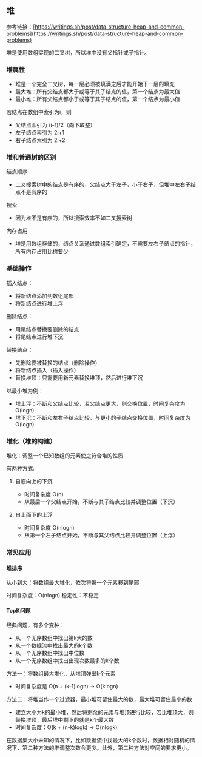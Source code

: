 
## 堆

参考链接：[https://writings.sh/post/data-structure-heap-and-common-problems](https://writings.sh/post/data-structure-heap-and-common-problems)

堆是使用数组实现的二叉树，所以堆中没有父指针或子指针。

### 堆属性

- 堆是一个完全二叉树，每一层必须被填满之后才能开始下一层的填充
- 最大堆：所有父结点都大于或等于其子结点的值，第一个结点为最大值
- 最小堆：所有父结点都小于或等于其子结点的值，第一个结点为最小值

若结点在数组中索引为i，则
- 父结点索引为 (i-1)/2（向下取整）
- 左子结点索引为 2i+1
- 右子结点索引为 2i+2

### 堆和普通树的区别

结点顺序
- 二叉搜索树中的结点是有序的，父结点大于左子，小于右子，但堆中左右子结点不是有序的

搜索
- 因为堆不是有序的，所以搜索效率不如二叉搜索树

内存占用
- 堆是用数组存储的，结点关系通过数组索引确定，不需要左右子结点的指针，所有内存占用比树要少

### 基础操作

插入结点：
- 将新结点添加到数组尾部
- 将新结点进行堆上浮

删除结点：
- 用尾结点替换要删除的结点
- 将尾结点进行堆下沉

替换结点：
- 先删除要被替换的结点（删除操作）
- 将新结点插入（插入操作）
- 替换堆顶：只需要用新元素替换堆顶，然后进行堆下沉

以最小堆为例：
- 堆上浮：不断和父结点比较，若父结点更大，则交换位置，时间复杂度为 O(logn)
- 堆下沉：不断和左右子结点比较，与更小的子结点交换位置，时间复杂度为 O(logn)

### 堆化（堆的构建）

堆化：调整一个已知数组的元素使之符合堆的性质

有两种方式:
1. 自底向上的下沉
    - 时间复杂度 O(n)
    - 从最后一个父结点开始，不断与其子结点比较并调整位置（下沉）

2. 自上而下的上浮
    - 时间复杂度 O(nlogn)
    - 从第一个左子结点开始，不断与其父结点比较并调整位置（上浮）

### 常见应用

#### 堆排序

从小到大：将数组最大堆化，依次将第一个元素移到尾部

时间复杂度：O(nlogn)
稳定性：不稳定

#### TopK问题

经典问题，有多个变种：
- 从一个无序数组中找出第k大的数
- 从一个数据流中找出最大的k个数
- 从一个无序数组中找出中位数
- 从一个无序数组中找出出现次数最多的k个数

方法一：将数组最大堆化，从堆顶弹出k个元素
- 时间复杂度是 O(n + (k-1)logn) -> O(klogn)

方法二：将堆当作一个过滤器，最小堆可留住最大的数，最大堆可留住最小的数
- 建立大小为k的最小堆，然后将剩余的元素与堆顶进行比较，若比堆顶大，则替换堆顶，最后堆中剩下的就是k个最大数
- 时间复杂度：O(k + (n-k)logk) -> O(nlogk)

在数据集大小未知的情况下，比如数据流中找最大的k个数时，数据相对随机的情况下，第二种方法的堆调整次数会更少。此外，第二种方法对空间的要求更小。
